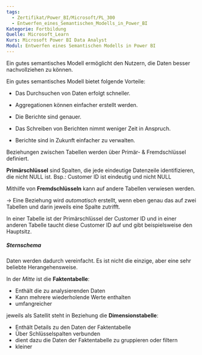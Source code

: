 ```yaml
---
tags:
  - Zertifikat/Power_BI/Microsoft/PL_300
  - Entwerfen_eines_Semantischen_Modells_in_Power_BI
Kategorie: Fortbildung
Quelle: Microsoft_Learn
Kurs: Microsoft Power BI Data Analyst
Modul: Entwerfen eines Semantischen Modells in Power BI
---
```

Ein gutes semantisches Modell ermöglicht den Nutzern, die Daten besser nachvollziehen zu können.

Ein gutes semantisches Modell bietet folgende Vorteile:

- Das Durchsuchen von Daten erfolgt schneller.
    
- Aggregationen können einfacher erstellt werden.
    
- Die Berichte sind genauer.
    
- Das Schreiben von Berichten nimmt weniger Zeit in Anspruch.
    
- Berichte sind in Zukunft einfacher zu verwalten.


Beziehungen zwischen Tabellen werden über Primär- & Fremdschlüssel definiert.

**Primärschlüssel** sind Spalten, die jede eindeutige Datenzeile identifizieren, die nicht NULL ist.
Bsp.: Customer ID ist eindeutig und nicht NULL

Mithilfe von **Fremdschlüsseln** kann auf andere Tabellen verwiesen werden.

→ Eine Beziehung wird *automatisch* erstellt, wenn eben genau das auf zwei Tabellen und darin jeweils eine Spalte zutrifft.

In einer Tabelle ist der Primärschlüssel der Customer ID und in einer anderen Tabelle taucht diese Customer ID auf und gibt beispielsweise den Hauptsitz.


##### Sternschema
Daten werden dadurch vereinfacht.
Es ist nicht die einzige, aber eine sehr beliebte Herangehensweise.

In der *Mitte* ist die **Faktentabelle**:
- Enthält die zu analysierenden Daten
- Kann mehrere wiederholende Werte enthalten
- umfangreicher

jeweils als Satellit steht in Beziehung die **Dimensionstabelle**:
- Enthält Details zu den Daten der Faktentabelle
- Über Schlüsselspalten verbunden
- dient dazu die Daten der Faktentabelle zu gruppieren oder filtern
- kleiner
